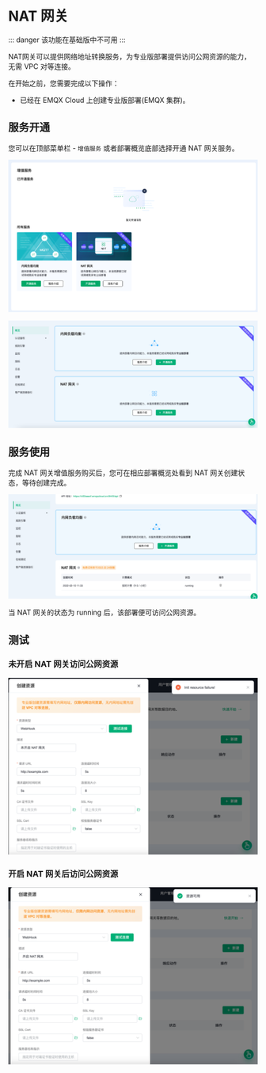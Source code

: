 # NAT 网关

::: danger
该功能在基础版中不可用
:::

NAT网关可以提供网络地址转换服务，为专业版部署提供访问公网资源的能力，无需 VPC 对等连接。

在开始之前，您需要完成以下操作：
* 已经在 EMQX Cloud 上创建专业版部署(EMQX 集群)。

## 服务开通

您可以在顶部菜单栏 - `增值服务` 或者部署概览底部选择开通 NAT 网关服务。

![vas](./_assets/intro_01.png)

![overview_vas](./_assets/overview_vas.png)


## 服务使用

完成 NAT 网关增值服务购买后，您可在相应部署概览处看到 NAT 网关创建状态，等待创建完成。

![intranet_lb_info](./_assets/nat_gateway_info.png)

当 NAT 网关的状态为 running 后，该部署便可访问公网资源。

## 测试

### 未开启 NAT 网关访问公网资源

![no_nat_gateway_access_resource](./_assets/no_nat_gateway_access_resource.png)

### 开启 NAT 网关后访问公网资源

![nat_gateway_access_resource](./_assets/nat_gateway_access_resource.png)
